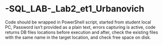 # -SQL_LAB-_Lab2_et1_Urbanovich
Code should be wrapped in PowerShell script, started from student local PC, Password isn’t provided as a plain text, errors capturing is active, code returns DB files locations before execution and after, check the existing files with the same name in the target location, and check free space on disk.
